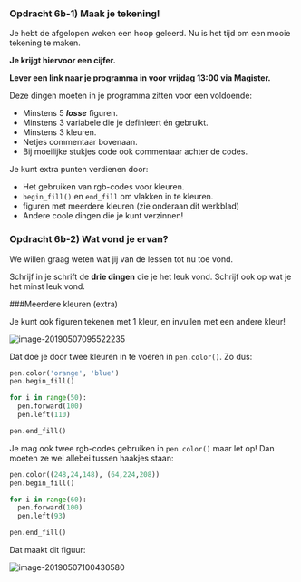 ### Opdracht 6b-1) Maak je tekening!

Je hebt de afgelopen weken een hoop geleerd. Nu is het tijd om een mooie tekening te maken. 

**Je krijgt hiervoor een cijfer.**  

**Lever een link naar je programma in voor vrijdag 13:00 via Magister.**

Deze dingen moeten in je programma zitten voor een voldoende:

- Minstens 5 ***losse*** figuren.
- Minstens 3 variabele die je definieert én gebruikt.
- Minstens 3 kleuren.
- Netjes commentaar bovenaan.
- Bij moeilijke stukjes code ook commentaar achter de codes.



Je kunt extra punten verdienen door:

- Het gebruiken van rgb-codes voor kleuren.
- `begin_fill()` en `end_fill` om vlakken in te kleuren. 
- figuren met meerdere kleuren (zie onderaan dit werkblad)
- Andere coole dingen die je kunt verzinnen!

### Opdracht 6b-2) Wat vond je ervan?

We willen graag weten wat jij van de lessen tot nu toe vond.

Schrijf in je schrift de **drie dingen** die je het leuk vond.
Schrijf ook op wat je het minst leuk vond.



###Meerdere kleuren (extra)

Je kunt ook figuren tekenen met 1 kleur, en invullen met een andere kleur! 

![image-20190507095522235](../../img/image-20190507095522235.png)

Dat doe je door twee kleuren in te voeren in `pen.color()`. Zo dus:

```python
pen.color('orange', 'blue')
pen.begin_fill()

for i in range(50):
  pen.forward(100)
  pen.left(110)

pen.end_fill()
```

Je mag ook twee rgb-codes gebruiken in `pen.color()` maar let op! Dan moeten ze wel allebei tussen haakjes staan:

```python
pen.color((248,24,148), (64,224,208))
pen.begin_fill()

for i in range(60):
  pen.forward(100)
  pen.left(93)

pen.end_fill()
```
Dat maakt dit figuur:

![image-20190507100430580](../../img/image-20190507100430580.png)
